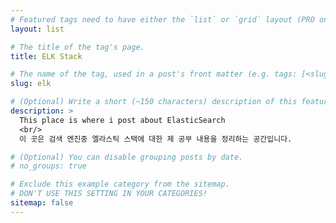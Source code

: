 ```yaml
---
# Featured tags need to have either the `list` or `grid` layout (PRO only).
layout: list

# The title of the tag's page.
title: ELK Stack

# The name of the tag, used in a post's front matter (e.g. tags: [<slug>]).
slug: elk

# (Optional) Write a short (~150 characters) description of this featured tag.
description: >
  This place is where i post about ElasticSearch
  <br/>
  이 곳은 검색 엔진중 엘라스틱 스택에 대한 제 공부 내용을 정리하는 공간입니다.

# (Optional) You can disable grouping posts by date.
# no_groups: true

# Exclude this example category from the sitemap.
# DON'T USE THIS SETTING IN YOUR CATEGORIES!
sitemap: false
---
```

